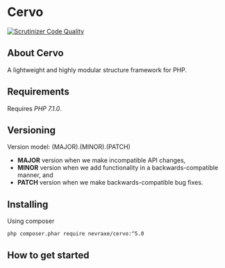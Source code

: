 Cervo
=====

[![Scrutinizer Code Quality](https://scrutinizer-ci.com/g/Nevraxe/Cervo/badges/quality-score.png?b=5.0)](https://scrutinizer-ci.com/g/Nevraxe/Cervo/?branch=5.0)

About Cervo
-----------

A lightweight and highly modular structure framework for PHP.


Requirements
------------

Requires *PHP 7.1.0*.


Versioning
----------

Version model: (MAJOR).(MINOR).(PATCH)

 - **MAJOR** version when we make incompatible API changes,
 - **MINOR** version when we add functionality in a backwards-compatible manner, and
 - **PATCH** version when we make backwards-compatible bug fixes.


Installing
----------

Using composer

```bash
php composer.phar require nevraxe/cervo:^5.0
```


How to get started
------------------

